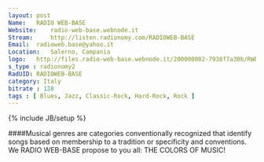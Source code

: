 ```yaml
---
layout: post
Name: 	RADIO WEB-BASE
Website: 	radio-web-base.webnode.it
Stream: 	http://listen.radionomy.com/RADIOWEB-BASE
Email: 	radioweb.base@yahoo.it
Location: 	Salerno, Campania
logo: 	http://files.radio-web-base.webnode.it/200000002-7938f7a30b/RWB2.jpg
s_type : radionomy2
RadUID: RADIOWEB-BASE
category: Italy
bitrate : 128
tags : [ Blues, Jazz, Classic-Rock, Hard-Rock, Rock ]
---
```

{% include JB/setup %}

####Musical genres are categories conventionally recognized that identify songs based on membership to a tradition or specificity and conventions. We RADIO WEB-BASE propose to you all: THE COLORS OF MUSIC! 